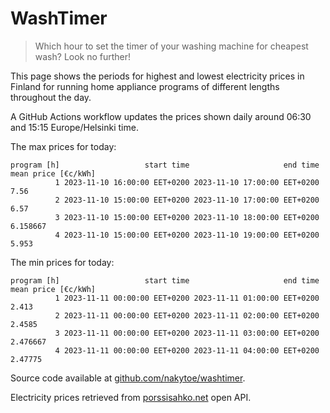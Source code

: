 
# WashTimer

> Which hour to set the timer of your washing machine for cheapest wash? Look no further!

This page shows the periods for highest and lowest electricity prices in Finland 
for running home appliance programs of different lengths throughout the day. 

A GitHub Actions workflow updates the prices shown daily around 06:30 and 15:15 Europe/Helsinki time.

The max prices for today:

	program [h]                   start time                     end time mean price [€c/kWh]
	          1 2023-11-10 16:00:00 EET+0200 2023-11-10 17:00:00 EET+0200                7.56
	          2 2023-11-10 15:00:00 EET+0200 2023-11-10 17:00:00 EET+0200                6.57
	          3 2023-11-10 15:00:00 EET+0200 2023-11-10 18:00:00 EET+0200            6.158667
	          4 2023-11-10 15:00:00 EET+0200 2023-11-10 19:00:00 EET+0200               5.953

The min prices for today:

	program [h]                   start time                     end time mean price [€c/kWh]
	          1 2023-11-11 00:00:00 EET+0200 2023-11-11 01:00:00 EET+0200               2.413
	          2 2023-11-11 00:00:00 EET+0200 2023-11-11 02:00:00 EET+0200              2.4585
	          3 2023-11-11 00:00:00 EET+0200 2023-11-11 03:00:00 EET+0200            2.476667
	          4 2023-11-11 00:00:00 EET+0200 2023-11-11 04:00:00 EET+0200             2.47775


Source code available at [github.com/nakytoe/washtimer](https://github.com/nakytoe/washtimer).

Electricity prices retrieved from [porssisahko.net](https://porssisahko.net/api) open API.
